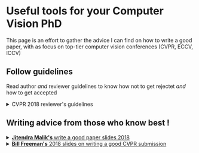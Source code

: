 # Useful tools for your Computer Vision PhD

This page is an effort to gather the advice I can find on how to write a good paper, with as focus on top-tier computer vision conferences (CVPR, ECCV, ICCV) 

</details>

## Follow guidelines

Read author *and* reviewer guidelines to know how not to get rejectet *and* how to get accepted

<details> <summary> CVPR 2018 reviewer's guidelines </summary>

#### What to Look For

Look for what's good or stimulating in the paper. Minor flaws can be corrected and shouldn't be a reason to reject a paper. CVPR as a conference is looking for new ideas. We recommend that you embrace novel, brave concepts, even if they have not been tested on many datasets. For example, the fact that a proposed method does not exceed the state of the art accuracy on an existing benchmark dataset is not grounds for rejection by itself. Acceptance and rejection decisions should not be determined solely by the method's raw performance. Rather, it is important to weigh both the novelty and potential impact of the work alongside the reported performance. Each paper that is accepted should be technically sound and make a contribution to the field.

#### Be Specific

Please be specific and detailed in your reviews. In the discussion of related work and references, simply saying "this is well known" or "this has been common practice in the industry for years" is not sufficient: cite specific publications, including books, or public disclosures of techniques.
Your main critique of the paper should be written in terms of a list of strengths and weaknesses of the paper. Use bullet points here, and explain your arguments. Your discussion, sometimes more than your score, will help the authors, fellow reviewers, and Area Chairs understand the basis of your opinions, so please be thorough. Your reviews will be returned to the authors, so you should include specific feedback on ways the authors can improve their papers. For more suggestions on writing your reviews, read the section below on Writing Technical Reviews.

#### Be Careful

Please think carefully about your reviews. In particular, it's a good idea to avoid ad-hoc policy innovations, which can occur with the best of intentions. Here is an example. Author submits a paper relying on a dataset that cannot be public. Reviewer takes the position that this means the results cannot be trusted, and rejects on these grounds. The problem with this review is that it's clearly about a matter of CVPR policy, rather than about the paper's content. We have clear policies about double submission and plagiarism. CVPR doesn't have a policy about non-public datasets, and it's unfair for reviewers to invent one of their own.

#### When You're Done

When you have finished with your review, you should destroy any paper manuscript and/or supporting material you received. See the Ethics guidelines below. 
</details>

## Writing advice from those who know best !

<details> <summary> <a href="https://www.cc.gatech.edu/~parikh/citizenofcvpr/static/slides/malik_write_good_paper.pdf"> <b> Jitendra Malik's </b> write a good paper slides 2018</b></a> </summary>

> Possible introduction style: What did you do (Fig. 1), How did you do it? (Fig. 2)
> The best way to write a paper is to first give a talk on it
> Introduction section: The most important section of a paper. For me, once I have finished reading the introduction, I have formed an opinion of whether to accept or reject the paper
</details>


<details> <summary> <a href="https://www.cc.gatech.edu/~parikh/citizenofcvpr/static/slides/freeman_how_to_write_papers.pdf"><b>Bill Freeman's</b> 2018 slides on writing a good CVPR submission </summary>

> I can’t stand “future work” sections. It’s hard to think of a weaker way to end a paper

(and previous [2014 version](https://billf.mit.edu/sites/default/files/documents/cvprPapers.pdf))
</details>

